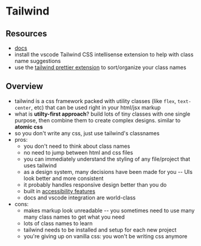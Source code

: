 # Tailwind

## Resources
* [docs](https://tailwindcss.com/docs/installation)
* install the vscode Tailwind CSS intellisense extension to help with class name suggestions
* use the [tailwind prettier extension](https://github.com/tailwindlabs/prettier-plugin-tailwindcss) to sort/organize your class names

## Overview
* tailwind is a css framework packed with utility classes (like `flex`, `text-center`, etc) that can be used right in your html/jsx markup
* what is **utilty-first approach**? build lots of tiny classes with one single purpose, then combine them to create complex designs. similar to **atomic css**
* so you don't write any css, just use tailwind's classnames
* pros:
	* you don't need to think about class names
	* no need to jump between html and css files
	* you can immediately understand the styling of any file/project that uses tailwind
	* as a design system, many decisions have been made for you -- UIs look better and more consistent
	* it probably handles responsive design better than you do
	* built in [accessibility features](https://dev.to/devsatasurion/is-tailwind-css-accessible-52dc)
	* docs and vscode integration are world-class
* cons:
	* makes markup look unreadable -- you sometimes need to use many many class names to get what you need
	* lots of class names to learn
	* tailwind needs to be installed and setup for each new project
	* you're giving up on vanilla css: you won't be writing css anymore



